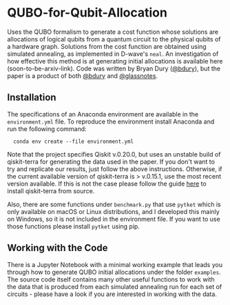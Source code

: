# QUBO-for-Qubit-Allocation
Uses the QUBO formalism to generate a cost function whose solutions are allocations
of logical qubits from a quantum circuit to the physical qubits of a
hardware graph. Solutions from the cost function are obtained using simulated
annealing, as implemented in D-wave's `neal`. An investigation of how
effective this method is at generating initial allocations is available here (soon-to-be-arxiv-link).
Code was written by Bryan Dury ([@bdury](https://github.com/bdury)), but the paper is a product of both [@bdury](https://github.com/bdury)
and [@glassnotes](https://github.com/glassnotes).

## Installation
The specifications of an Anaconda environment are available in the `environment.yml` file.
To reproduce the environment install Anaconda and run the following command:

```
  conda env create --file environment.yml
```

Note that the project specifies Qiskit v.0.20.0, but uses an unstable build of
qiskit-terra for generating the data used in the paper. If you don't want to try
and replicate our results, just follow the above instructions. Otherwise, if the current
available version of qiskit-terra is > v.0.15.1, use the most recent
version available. If this is not the case please follow the guide [here](https://qiskit.org/documentation/contributing_to_qiskit.html#building-from-source)
to install qiskit-terra from source.

Also, there are some functions under `benchmark.py` that use `pytket` which is
only available on macOS or Linux distributions, and I developed this mainly on
Windows, so it is not included in the environment file. If you want to use those
functions please install `pytket` using pip.

## Working with the Code
There is a Jupyter Notebook with a minimal working example that leads you through
how to generate QUBO initial allocations under the folder `examples`. The source
code itself contains many other useful functions to work with the data that is
produced from each simulated annealing run for each set of circuits - please have
a look if you are interested in working with the data.
